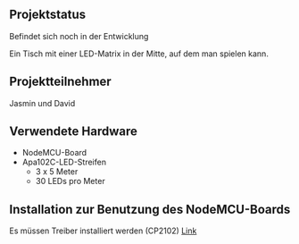 ## Projektstatus

Befindet sich noch in der Entwicklung

Ein Tisch mit einer LED-Matrix in der Mitte, auf dem man spielen kann.

## Projektteilnehmer
Jasmin und David


## Verwendete Hardware
* NodeMCU-Board
* Apa102C-LED-Streifen 
    * 3 x 5 Meter
    * 30 LEDs pro Meter


## Installation zur Benutzung des NodeMCU-Boards
Es müssen Treiber installiert werden (CP2102)
[Link](https://www.silabs.com/products/mcu/Pages/USBtoUARTBridgeVCPDrivers.aspx)
